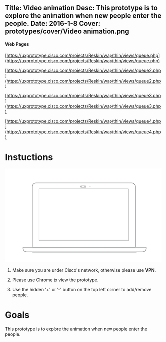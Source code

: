 Title: Video animation
Desc: This prototype is to explore the animation when new people enter the people.
Date: 2016-1-8
Cover: prototypes/cover/Video animation.png
---

#### Web Pages

[https://uxprototype.cisco.com/projects/Reskin/wap/thin/views/queue.php](https://uxprototype.cisco.com/projects/Reskin/wap/thin/views/queue.php)

[https://uxprototype.cisco.com/projects/Reskin/wap/thin/views/queue2.php](https://uxprototype.cisco.com/projects/Reskin/wap/thin/views/queue2.php)

[https://uxprototype.cisco.com/projects/Reskin/wap/thin/views/queue3.php](https://uxprototype.cisco.com/projects/Reskin/wap/thin/views/queue3.php)

[https://uxprototype.cisco.com/projects/Reskin/wap/thin/views/queue4.php](https://uxprototype.cisco.com/projects/Reskin/wap/thin/views/queue4.php)

# Instuctions 
![Desktop](../../../img_data/prototypes/Desktop-2x.png)

1) Make sure you are under Cisco's network, otherwise please use **VPN**.

2) Please use Chrome to view the prototype.

3) Use the hidden '+' or '-' button on the top left corner to add/remove people. 

# Goals	
This prototype is to explore the animation when new people enter the people.
